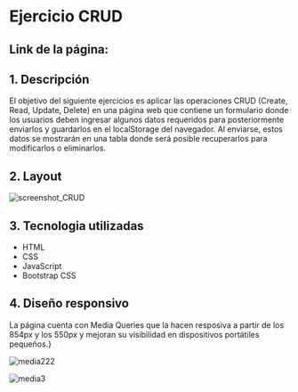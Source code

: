 # Ejercicio CRUD

## Link de la página: 

## 1. Descripción
El objetivo del siguiente ejercicios es aplicar las operaciones CRUD (Create, Read, Update, Delete) en una página web que contiene un formulario donde los usuarios deben ingresar algunos datos requeridos para posteriormente enviarlos y guardarlos en el localStorage del navegador. Al enviarse, estos datos se mostrarán en una tabla donde será posible recuperarlos para modificarlos o eliminarlos.
## 2. Layout

![screenshot_CRUD](https://github.com/Tania-Bobadilla/Ejercicio_CRUD/assets/135383254/9e2239be-b7c9-486b-b94c-e6daa9c12472)

## 3. Tecnologia utilizadas
- HTML
- CSS
- JavaScript
- Bootstrap CSS
## 4. Diseño responsivo
La página cuenta con Media Queries que la hacen resposiva a partir de los 854px y los 550px y mejoran su visibilidad en dispositivos portátiles pequeños.}

![media222](https://github.com/Tania-Bobadilla/Ejercicio_CRUD/assets/135383254/804d3a83-8d54-4e16-b3fa-e4399eab3223)

![media3](https://github.com/Tania-Bobadilla/Ejercicio_CRUD/assets/135383254/ee92e029-88fb-4628-bc8e-42e412773a37)






